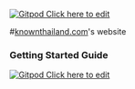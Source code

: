[![Gitpod Click here to edit](https://img.shields.io/badge/Gitpod-Ready--to--Code-blue?logo=gitpod)](https://gitpod.io/#https://github.com/knownastheway/theway.th)


#[knownthailand.com](https://knownthailand.com)'s website

### Getting Started Guide

[![Gitpod Click here to edit](https://img.shields.io/badge/Gitpod-Ready--to--Code-blue?logo=gitpod)](https://gitpod.io/#https://github.com/knownastheway/theway.th)
